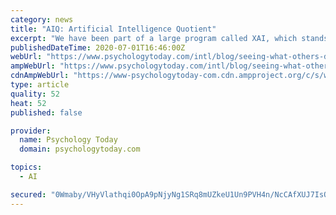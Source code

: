 ```yaml
---
category: news
title: "AIQ: Artificial Intelligence Quotient"
excerpt: "We have been part of a large program called XAI, which stands for Explainable Artificial Intelligence. This program is sponsored by DARPA, the Defense Advanced Research Projects Agency. Most of the teams working on XAI are building impressive systems to use AI to make their own AI systems more readily understood."
publishedDateTime: 2020-07-01T16:46:00Z
webUrl: "https://www.psychologytoday.com/intl/blog/seeing-what-others-dont/202007/aiq-artificial-intelligence-quotient"
ampWebUrl: "https://www.psychologytoday.com/intl/blog/seeing-what-others-dont/202007/aiq-artificial-intelligence-quotient?amp"
cdnAmpWebUrl: "https://www-psychologytoday-com.cdn.ampproject.org/c/s/www.psychologytoday.com/intl/blog/seeing-what-others-dont/202007/aiq-artificial-intelligence-quotient?amp"
type: article
quality: 52
heat: 52
published: false

provider:
  name: Psychology Today
  domain: psychologytoday.com

topics:
  - AI

secured: "0Wmaby/VHyVlathqi0OpA9pNjyNg1SRq8mUZkeU1Un9PVH4n/NcCAfXUJ7IsOJqHj1ytgvHMyEa/jYtOmaKDb0rlS2p/hMEG/2aBapuB25v3WHSjd6Caxax0hY1diFRAOMaZm/aJAe+gekMH04sSems91s+J7f50JA/zcIaXPVvy3S8E0x5aG8bHmNEJ4ScdpMS+6zQd+ZdJ0ubDL7+IJtdVM7UcSmTezkbDR2JXQdBAjQwuyG3MzTkXMgxFBv0sVHatKIDP4bplWV/0YG0Vx6H4D64UF6B2hMoBLma8JAff074wKR7EGvDZd/2s22m3xdYa2Gygk1XvfwM3x0uVQQ==;5YDQjXu/uqQD8mmd/XsgDw=="
---
```


